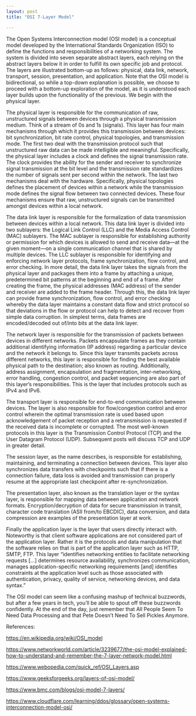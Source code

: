 ```yaml
---
layout: post
title: "OSI 7-Layer Model"

---
```


The Open Systems Interconnection model (OSI model) is a conceptual model developed by the International Standards Organization (ISO) to define the functions and responsibilities of a networking system. The system is divided into seven separate abstract layers, each relying on the abstract layers below it in order to fulfill its own specific job and protocol. The layers are illustrated bottom-up as follows: physical, data link, network, transport, session, presentation, and application. Note that the OSI model is bidirectional, so while a top-down explanation is possible, we choose to proceed with a bottom-up exploration of the model, as it is understood each layer builds upon the functionality of the previous. We begin with the physical layer.



The physical layer is responsible for the communication of raw, unstructured signals between devices through a physical transmission medium. Think of a stream of 0s and 1s (signals). This layer has four main mechanisms through which it provides this transmission between devices: bit synchronization, bit rate control, physical topologies, and transmission mode. The first two deal with the transmission protocol such that unstructured raw data can be made intelligible and meaningful. Specifically, the physical layer includes a clock and defines the signal transmission rate. The clock provides the ability for the sender and receiver to synchronize signal transmission at the bit level and the transmission rate standardizes the number of signals sent per second within the network. The last two mechanisms deal with the hardware. Specifically, physical topologies defines the placement of devices within a network while the transmission mode defines the signal flow between two connected devices. These four mechanisms ensure that raw, unstructured signals can be transmitted amongst devices within a local network.



The data link layer is responsible for the formalization of data transmission between devices within a local network. This data link layer is divided into two sublayers: the Logical Link Control (LLC) and the Media Access Control (MAC) sublayers. The MAC sublayer is responsible for establishing authority or permission for which devices is allowed to send and receive data—at the given moment—on a single communication channel that is shared by multiple devices. The LLC sublayer is responsible for identifying and enforcing network layer protocols, frame synchronization, flow control, and error checking. In more detail, the data link layer takes the signals from the physical layer and packages them into a frame by attaching a unique, predetermined bit patterns at the beginning and end of a frame. After creating the frame, the physical addresses (MAC address) of the sender and receiver are added to the frame header. Through this, the data link layer can provide frame synchronization, flow control, and error checking whereby the data layer maintains a constant data flow and strict protocol so that deviations in the flow or protocol can help to detect and recover from simple data corruption. In simplest terms, data frames are encoded/decoded out of/into bits at the data link layer. 



The network layer is responsible for the transmission of packets between devices in different networks. Packets encapsulate frames as they contain additional identifying information (IP address) regarding a particular device and the network it belongs to. Since this layer transmits packets across different networks, this layer is responsible for finding the best available physical path to the destination; also known as routing. Additionally, address assignment, encapsulation and fragmentation, inter-networking, error handling, congestion control, and packet sequencing are also part of this layer’s responsibilities. This is the layer that includes protocols such as IPv4 and IPv6. 



The transport layer is responsible for end-to-end communication between devices. The layer is also responsible for flow/congestion control and error control wherein the optimal transmission rate is used based upon acknowledgement of packet reception and a retransmission is requested if the received data is incomplete or corrupted. The most well-known protocols in this layer is the Transmission Control Protocol (TCP) and the User Datagram Protocol (UDP). Subsequent posts will discuss TCP and UDP in greater detail.



The session layer, as the name describes, is responsible for establishing, maintaining, and terminating a connection between devices. This layer also synchronizes data transfers with checkpoints such that if there is a connection failure, data loss is avoided and transmission can properly resume at the appropriate last checkpoint after re-synchronization.



The presentation layer, also known as the translation layer or the syntax layer, is responsible for mapping data between application and network formats. Encryption/decryption of data for secure transmission in transit, character code translation (ASII from/to EBCDIC), data conversion, and data compression are examples of the presentation layer at work.



Finally the application layer is the layer that users directly interact with. Noteworthy is that client software applications are not considered part of the application layer. Rather it is the protocols and data manipulation that the software relies on that is part of the application layer such as HTTP, SMTP, FTP. This layer “identifies networking entities to facilitate networking requests […] determines resource availability, synchronizes communication, manages application-specific networking requirements [and] identifies constraints at the application level such as those associated with authentication, privacy, quality of service, networking devices, and data syntax.”



The OSI model can seem like a confusing mashup of technical buzzwords, but after a few years in tech, you’ll be able to spout off these buzzwords confidently. At the end of the day, just remember that All People Seem To Need Data Processing and that Pete Doesn’t Need To Sell Pickles Anymore. 



References:

https://en.wikipedia.org/wiki/OSI_model

https://www.networkworld.com/article/3239677/the-osi-model-explained-how-to-understand-and-remember-the-7-layer-network-model.html

https://www.webopedia.com/quick_ref/OSI_Layers.asp

https://www.geeksforgeeks.org/layers-of-osi-model/

https://www.bmc.com/blogs/osi-model-7-layers/

https://www.cloudflare.com/learning/ddos/glossary/open-systems-interconnection-model-osi/
